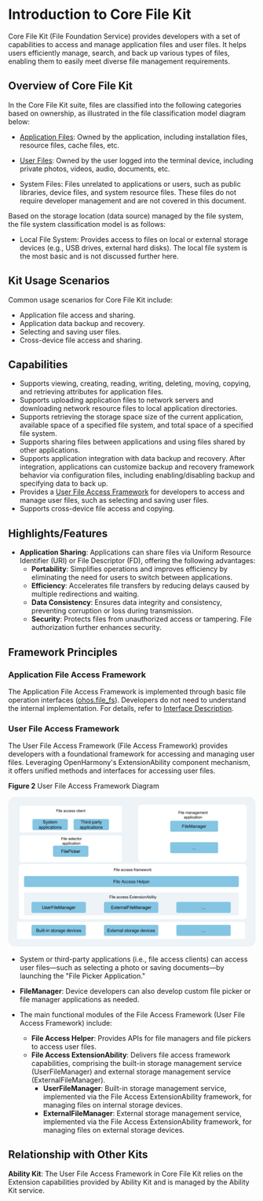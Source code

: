 # Introduction to Core File Kit

Core File Kit (File Foundation Service) provides developers with a set of capabilities to access and manage application files and user files. It helps users efficiently manage, search, and back up various types of files, enabling them to easily meet diverse file management requirements.

## Overview of Core File Kit

In the Core File Kit suite, files are classified into the following categories based on ownership, as illustrated in the file classification model diagram below:

- [Application Files](./cj-app-file-overview.md): Owned by the application, including installation files, resource files, cache files, etc.

- [User Files](./cj-user-file-overview.md): Owned by the user logged into the terminal device, including private photos, videos, audio, documents, etc.

- System Files: Files unrelated to applications or users, such as public libraries, device files, and system resource files. These files do not require developer management and are not covered in this document.

Based on the storage location (data source) managed by the file system, the file system classification model is as follows:

- Local File System: Provides access to files on local or external storage devices (e.g., USB drives, external hard disks). The local file system is the most basic and is not discussed further here.

## Kit Usage Scenarios

Common usage scenarios for Core File Kit include:

- Application file access and sharing.
- Application data backup and recovery.
- Selecting and saving user files.
- Cross-device file access and sharing.

## Capabilities

- Supports viewing, creating, reading, writing, deleting, moving, copying, and retrieving attributes for application files.
- Supports uploading application files to network servers and downloading network resource files to local application directories.
- Supports retrieving the storage space size of the current application, available space of a specified file system, and total space of a specified file system.
- Supports sharing files between applications and using files shared by other applications.
- Supports application integration with data backup and recovery. After integration, applications can customize backup and recovery framework behavior via configuration files, including enabling/disabling backup and specifying data to back up.
- Provides a [User File Access Framework](#user-file-access-framework) for developers to access and manage user files, such as selecting and saving user files.
- Supports cross-device file access and copying.

## Highlights/Features

- **Application Sharing**: Applications can share files via Uniform Resource Identifier (URI) or File Descriptor (FD), offering the following advantages:
    - **Portability**: Simplifies operations and improves efficiency by eliminating the need for users to switch between applications.
    - **Efficiency**: Accelerates file transfers by reducing delays caused by multiple redirections and waiting.
    - **Data Consistency**: Ensures data integrity and consistency, preventing corruption or loss during transmission.
    - **Security**: Protects files from unauthorized access or tampering. File authorization further enhances security.

## Framework Principles

### Application File Access Framework

The Application File Access Framework is implemented through basic file operation interfaces ([ohos.file_fs](../../../API_Reference/source_en/CoreFileKit/cj-apis-file_fs.md)). Developers do not need to understand the internal implementation. For details, refer to [Interface Description](./cj-app-file-access.md#interface-description).

### User File Access Framework

The User File Access Framework (File Access Framework) provides developers with a foundational framework for accessing and managing user files. Leveraging OpenHarmony's ExtensionAbility component mechanism, it offers unified methods and interfaces for accessing user files.

**Figure 2** User File Access Framework Diagram

![User file access framework](figures/user-file-access-framework.png)

- System or third-party applications (i.e., file access clients) can access user files—such as selecting a photo or saving documents—by launching the "File Picker Application."

- **FileManager**: Device developers can also develop custom file picker or file manager applications as needed. <!--RP1--><!--RP1End-->

- The main functional modules of the File Access Framework (User File Access Framework) include:
    - **File Access Helper**: Provides APIs for file managers and file pickers to access user files.
    - **File Access ExtensionAbility**: Delivers file access framework capabilities, comprising the built-in storage management service (UserFileManager) and external storage management service (ExternalFileManager).
        - **UserFileManager**: Built-in storage management service, implemented via the File Access ExtensionAbility framework, for managing files on internal storage devices.
        - **ExternalFileManager**: External storage management service, implemented via the File Access ExtensionAbility framework, for managing files on external storage devices.

## Relationship with Other Kits

**Ability Kit**: The User File Access Framework in Core File Kit relies on the Extension capabilities provided by Ability Kit and is managed by the Ability Kit service.